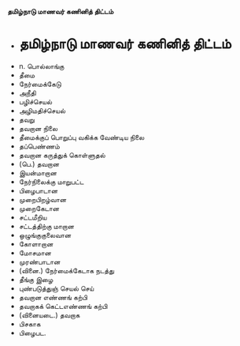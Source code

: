 **தமிழ்நாடு மாணவர் கணினித் திட்டம்**
- # தமிழ்நாடு மாணவர் கணினித் திட்டம்
- n. பொல்லாங்கு
- தீமை
- நேர்மைக்கேடு
- அநீதி
- பழிச்செயல்
- அழிமதிச்செயல்
- தவறு
- தவறான நிலை
-  தீமைக்குப் பொறுப்பு வகிக்க வேண்டிய நிலை
- தப்பெண்ணம்
- தவறான கருத்துக் கொள்ளுதல்
- (பெ.) தவறான
- இயன்மாறான
- நேர்நிலைக்கு மாறுபட்ட
- பிழைபாடான
- முறைபிறழ்வான
- முறைகேடான
- சட்டமீறிய
-   சட்டத்திற்கு மாறான
- ஒழுங்குகுலைவான
- கோளாறான
- மோசமான
- முரண்பாடான
- (வினை.) நேர்மைக்கேடாக நடத்து
- தீங்கு இழை
- புண்படுத்துஞ் செயல் செய்
- தவறான எண்ணங் கற்பி
- தவறாகக் கெட்டஎண்ணங் கற்பி
- (வினையடை.) தவறாக
- பிசகாக
- பிழைபட.

